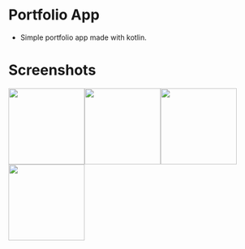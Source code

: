 # Portfolio App

- Simple portfolio app made with kotlin.

# Screenshots
<img src="screenshot/Splash_Screen.png" width=150><img src="screenshot/Login_Screen.png" width=150><img src="screenshot/Signup_Screen.png" width=150><img src="screenshot/Profile_Screen.png" width=150>